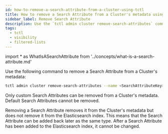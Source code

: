 ```yaml
---
id: how-to-remove-a-search-attribute-from-a-cluster-using-tctl
title: How to remove a Search Attribute from a Cluster's metadata using tctl
sidebar_label: Remove Search Attribute
description: Use the `tctl admin cluster remove-search-attributes` command to remove a Search Attribute from a Cluster's metadata.
tags:
  - tctl
  - visibility
  - filtered-lists
---
```


<!-- prettier-ignore -->
import * as WhatIsASearchAttribute from '../concepts/what-is-a-search-attribute.md'

Use the following command to remove a <preview page={WhatIsASearchAttribute}>Search Attribute</preview> from a Cluster's metadata:

```bash
tctl admin cluster remove-search-attributes --name <SearchAttributeKey>
```

Only custom Search Attributes can be removed from a Cluster's metadata.
Default Search Attributes cannot be removed.

Removing a Search Attribute removes it from the Cluster's metadata but does not remove it from the Elasticsearch index.
This means that the Search Attribute can be added back later as the same type.
After a Search Attribute has been added to the Elasticsearch index, it cannot be changed.
